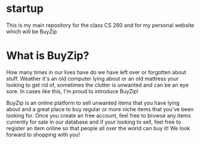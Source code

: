 # startup
This is my main repository for the class CS 260 and for my personal website which will be BuyZip

# What is BuyZip?
How many times in our lives have do we have left over or forgotten about stuff. Weather it's an old computer lying about or an old mattress your looking to get rid of, sometimes the clutter is unwanted and can be an eye sore. In cases like this, I'm proud to introduce BuyZip!

BuyZip is an online platform to sell unwanted items that you have lying about and a great place to buy regular or more niche items that you've been looking for. Once you create an free account, feel free to browse any items currently for sale in our database and if your looking to sell, feel free to register an item online so that people all over the world can buy it! We look forward to shopping with you! 
